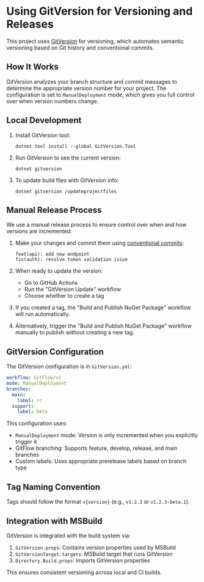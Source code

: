 # Using GitVersion for Versioning and Releases

This project uses [GitVersion](https://gitversion.net/) for versioning, which automates semantic versioning based on Git history and conventional commits.

## How It Works

GitVersion analyzes your branch structure and commit messages to determine the appropriate version number for your project. The configuration is set to `ManualDeployment` mode, which gives you full control over when version numbers change.

## Local Development

1. Install GitVersion tool:
   ```
   dotnet tool install --global GitVersion.Tool
   ```

2. Run GitVersion to see the current version:
   ```
   dotnet gitversion
   ```

3. To update build files with GitVersion info:
   ```
   dotnet gitversion /updateprojectfiles
   ```

## Manual Release Process

We use a manual release process to ensure control over when and how versions are incremented:

1. Make your changes and commit them using [conventional commits](https://www.conventionalcommits.org/):
   ```
   feat(api): add new endpoint
   fix(auth): resolve token validation issue
   ```

2. When ready to update the version:
   - Go to GitHub Actions
   - Run the "GitVersion Update" workflow
   - Choose whether to create a tag

3. If you created a tag, the "Build and Publish NuGet Package" workflow will run automatically.

4. Alternatively, trigger the "Build and Publish NuGet Package" workflow manually to publish without creating a new tag.

## GitVersion Configuration

The GitVersion configuration is in `GitVersion.yml`:

```yaml
workflow: GitFlow/v1
mode: ManualDeployment
branches:
  main:
    label: rc
  support:
    label: beta
```

This configuration uses:
- `ManualDeployment` mode: Version is only incremented when you explicitly trigger it
- GitFlow branching: Supports feature, develop, release, and main branches
- Custom labels: Uses appropriate prerelease labels based on branch type

## Tag Naming Convention

Tags should follow the format `v{version}` (e.g., `v1.2.3` or `v1.2.3-beta.1`).

## Integration with MSBuild

GitVersion is integrated with the build system via:

1. `GitVersion.props`: Contains version properties used by MSBuild
2. `GitVersionTarget.targets`: MSBuild target that runs GitVersion
3. `Directory.Build.props`: Imports GitVersion properties

This ensures consistent versioning across local and CI builds.